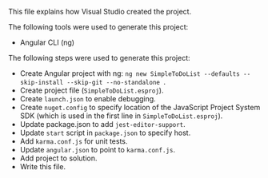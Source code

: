 This file explains how Visual Studio created the project.

The following tools were used to generate this project:
- Angular CLI (ng)

The following steps were used to generate this project:
- Create Angular project with ng: `ng new SimpleToDoList --defaults --skip-install --skip-git --no-standalone `.
- Create project file (`SimpleToDoList.esproj`).
- Create `launch.json` to enable debugging.
- Create `nuget.config` to specify location of the JavaScript Project System SDK (which is used in the first line in `SimpleToDoList.esproj`).
- Update package.json to add `jest-editor-support`.
- Update `start` script in `package.json` to specify host.
- Add `karma.conf.js` for unit tests.
- Update `angular.json` to point to `karma.conf.js`.
- Add project to solution.
- Write this file.
